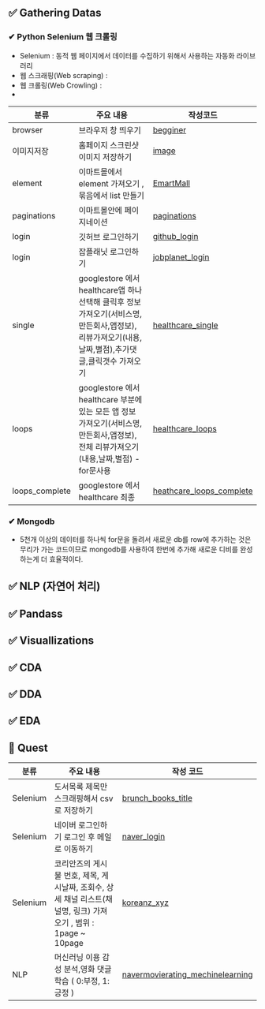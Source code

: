 ##  ✅ Gathering Datas

### ✔ Python Selenium 웹 크롤링 
-  Selenium : 동적 웹 페이지에서 데이터를 수집하기 위해서 사용하는 자동화 라이브러리 
- 웹 스크래핑(Web scraping) : 
- 웹 크롤링(Web Crowling) :
- 

| 분류 | 주요 내용 | 작성코드 | 
| -- | -- | -- | 
| browser | 브라우저 창 띄우기  | [begginer](./codes/gatheringdatas/seleniums/begginer.ipynb) | -- |
| 이미지저장 | 홈페이지 스크린샷 이미지 저장하기| [image](./codes/gatheringdatas/seleniums/begginers.ipynb) | -- |
| element | 이마트몰에서 element 가져오기 , 묶음에서 list 만들기 | [EmartMall](./codes/gatheringdatas/seleniums/emartmall_find.ipynb)  | -- |
| paginations | 이마트몰안에 페이지네이션 |  [paginations](./codes/gatheringdatas/seleniums/emartmall_paginations.ipynb)  | -- |
|login| 깃허브 로그인하기 |[github_login](./codes/gatheringdatas/seleniums/github_events.ipynb) | -- |
|login| 잡플래닛 로그인하기 |[jobplanet_login](./codes/gatheringdatas/seleniums/jobplanet_login.ipynb) | -- |
|single| googlestore 에서 healthcare앱 하나 선택해 클릭후 정보 가져오기(서비스명, 만든회사,앱정보), 리뷰가져오기(내용,날짜,별점),추가댓글,클릭갯수 가져오기 |[healthcare_single](./codes/gatheringdatas/seleniums/googlestore_healthcare_single.ipynb) | -- |
|loops| googlestore 에서 healthcare 부분에 있는 모든 앱  정보 가져오기(서비스명, 만든회사,앱정보), 전체 리뷰가져오기(내용,날짜,별점) -for문사용  |[healthcare_loops](./codes/gatheringdatas/seleniums/googlestore_healthcare_loops.ipynb) | -- |
|loops_complete| googlestore 에서 healthcare 최종 |[heathcare_loops_complete](./codes/gatheringdatas/seleniums/googlestore_heathcare_loops_complete.ipynb) | -- |

 
### ✔ Mongodb 
- 5천개 이상의 데이터를 하나씩 for문을 돌려서 새로운 db를 row에 추가하는 것은 무리가 가는 코드이므로 mongodb를 사용하여 한번에 추가해 새로운 디비를 완성하는게 더 효율적이다. 


## ✅ NLP (자연어 처리)

## ✅ Pandass

## ✅ Visuallizations

## ✅ CDA

## ✅ DDA

## ✅ EDA

## 📑 Quest 
| 분류 | 주요 내용 | 작성 코드 | 
| -- | -- | -- | 
|Selenium | 도서목록 제목만 스크래핑해서 csv로 저장하기 | [ brunch_books_title](./codes/gatheringdatas/seleniums/brunch_books_title_quest.ipynb.ipynb)  | 
|Selenium| 네이버 로그인하기 로그인 후 메일로 이동하기 |[naver_login](./codes/gatheringdatas/seleniums/naver_login_quest.ipynb) |
|Selenium| 코리안즈의 게시물 번호, 제목, 게시날짜, 조회수, 상세 채널 리스트(채널명, 링크) 가져오기 , 범위 : 1page ~ 10page |[koreanz_xyz](./codes/gatheringdatas/seleniums/koreanz_xyz_quest.ipynb.ipynb) |
|NLP| 머신러닝 이용 감성 분석,영화 댓글 학습 ( 0:부정, 1:긍정 ) |[navermovierating_mechinelearning](./codes/gatheringdatas/NLP/navermovierating_mechinelearning_quest.ipynb) |